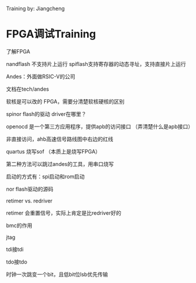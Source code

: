 Training by: Jiangcheng

# FPGA调试Training  

了解FPGA

nandflash 不支持片上运行  spiflash支持寄存器的动态寻址，支持直接片上运行



Andes：外面做RSIC-V的公司

文档在tech/andes

软核是可以改的 FPGA，需要分清楚软核硬核的区别



spinor flash的驱动 driver在哪里？



openocd 是一个第三方应用程序，提供apb的访问接口 （弄清楚什么是apb接口）

非直接访问，ahb高速信号路线图中右边的红线



quartus 烧写sof （本质上是烧写FPGA）



第二种方法可以跳过andes的工具，用串口烧写

启动的方式有：spi启动和rom启动



nor flash驱动的源码



retimer vs. redriver

retimer 会重置信号，实际上肯定是比redriver好的

bmc的作用





jtag

tdi接tdi

tdo接tdo



时钟一次跳变一个bit，且低bit位lsb优先传输
